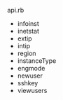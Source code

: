 api.rb

 - infoinst 
 - inetstat
 - extip
 - intip
 - region
 - instanceType
 - engmode
 - newuser
 - sshkey
 - viewusers
